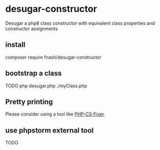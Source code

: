 # desugar-constructor
Desugar a php8 class constructor with equivalent class properties and constructor assignments


## install
composer require fnash/desugar-constructor

## bootstrap a class
TODO
php desugar.php ./myClass.php

## Pretty printing
Please consider using a tool like [PHP-CS-Fixer](https://github.com/FriendsOfPHP/PHP-CS-Fixer).

## use phpstorm external tool
TODO

